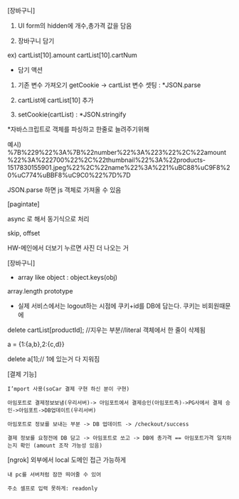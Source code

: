 
[장바구니]
1. UI
form의 hidden에 개수,총가격 값을 담음

2. 장바구니 담기

  ex)
  cartList[10].amount
  cartList[10].cartNum

- 담기 액션

1. 기존 변수 가져오기 getCookie -> cartList 변수 셋팅 : *JSON.parse

2. cartList에 cartList[10] 추가

3. setCookie(cartList) : *JSON.stringify 

*자바스크립트로 객체를 파싱하고 한줄로 늘려주기위해

예시)
%7B%229%22%3A%7B%22number%22%3A%223%22%2C%22amount%22%3A%222700%22%2C%22thumbnail%22%3A%22products-1517830155901.jpeg%22%2C%22name%22%3A%221%uBC88%uC9F8%20%uC774%uBBF8%uC9C0%22%7D%7D

JSON.parse 하면 js 객체로 가져올 수 있음


[pagintate]

async 로 해서 동기식으로 처리

skip, offset

HW-메인에서 더보기 누르면 사진 더 나오는 거 

[장바구니]

- array like object
: object.keys(obj)

array.length prototype

- 실제 서비스에서는 logout하는 시점에 쿠키+id를 DB에 담는다. 쿠키는 비회원때문에

delete cartList[productId];  //지우는 부분//literal 객체에서 한 줄이 삭제됨


a = {1:{a,b},2:{c,d}}

delete a[1];// 1에 있는거 다 지워짐

[결제 기능]

    I’mport 사용(soCar 결제 구현 하신 분이 구현)

    아임포트로 결제정보보냄(우리서버)-> 아임포트에서 결제승인(아임포트측)->PG사에서 결제 승인->아임포트->DB업데이트(우리서버)

    아임포트로 정보를 보내는 부분 -> DB 업데이트 -> /checkout/success

    결제 정보를 요청전에 DB 담고 -> 아임포트로 쏘고 -> DB에 총가격 == 아임포트가격 일치하는지 확인 (amount 조작 가능성 있음)

[ngrok] 외부에서 local 도메인 접근 가능하게

    내 pc를 서버처럼 잠깐 띄어줄 수 있어

    주소 셀프로 입력 못하게: readonly
